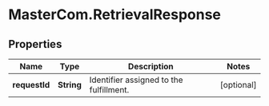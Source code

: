 # MasterCom.RetrievalResponse

## Properties

Name | Type | Description | Notes
------------ | ------------- | ------------- | -------------
**requestId** | **String** | Identifier assigned to the fulfillment. | [optional] 


